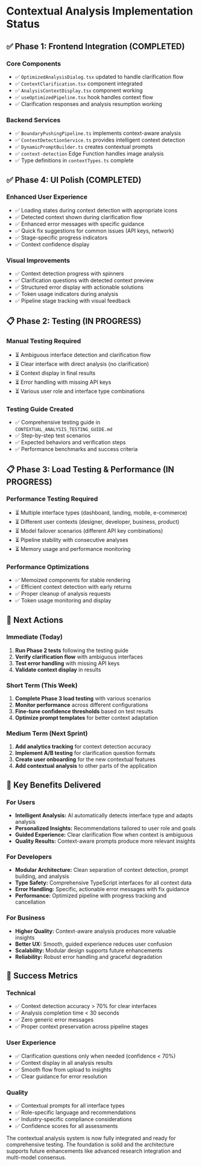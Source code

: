 # Contextual Analysis Implementation Status

## ✅ Phase 1: Frontend Integration (COMPLETED)

### Core Components
- ✅ `OptimizedAnalysisDialog.tsx` updated to handle clarification flow
- ✅ `ContextClarification.tsx` component integrated
- ✅ `AnalysisContextDisplay.tsx` component working
- ✅ `useOptimizedPipeline.tsx` hook handles context flow
- ✅ Clarification responses and analysis resumption working

### Backend Services  
- ✅ `BoundaryPushingPipeline.ts` implements context-aware analysis
- ✅ `ContextDetectionService.ts` provides intelligent context detection
- ✅ `DynamicPromptBuilder.ts` creates contextual prompts
- ✅ `context-detection` Edge Function handles image analysis
- ✅ Type definitions in `contextTypes.ts` complete

## ✅ Phase 4: UI Polish (COMPLETED)

### Enhanced User Experience
- ✅ Loading states during context detection with appropriate icons
- ✅ Detected context shown during clarification flow
- ✅ Enhanced error messages with specific guidance
- ✅ Quick fix suggestions for common issues (API keys, network)
- ✅ Stage-specific progress indicators
- ✅ Context confidence display

### Visual Improvements
- ✅ Context detection progress with spinners
- ✅ Clarification questions with detected context preview
- ✅ Structured error display with actionable solutions
- ✅ Token usage indicators during analysis
- ✅ Pipeline stage tracking with visual feedback

## 📋 Phase 2: Testing (IN PROGRESS)

### Manual Testing Required
- ⏳ Ambiguous interface detection and clarification flow
- ⏳ Clear interface with direct analysis (no clarification)
- ⏳ Context display in final results
- ⏳ Error handling with missing API keys
- ⏳ Various user role and interface type combinations

### Testing Guide Created
- ✅ Comprehensive testing guide in `CONTEXTUAL_ANALYSIS_TESTING_GUIDE.md`
- ✅ Step-by-step test scenarios
- ✅ Expected behaviors and verification steps
- ✅ Performance benchmarks and success criteria

## 📋 Phase 3: Load Testing & Performance (IN PROGRESS)

### Performance Testing Required
- ⏳ Multiple interface types (dashboard, landing, mobile, e-commerce)
- ⏳ Different user contexts (designer, developer, business, product)
- ⏳ Model failover scenarios (different API key combinations)
- ⏳ Pipeline stability with consecutive analyses
- ⏳ Memory usage and performance monitoring

### Performance Optimizations
- ✅ Memoized components for stable rendering
- ✅ Efficient context detection with early returns
- ✅ Proper cleanup of analysis requests
- ✅ Token usage monitoring and display

## 🔧 Next Actions

### Immediate (Today)
1. **Run Phase 2 tests** following the testing guide
2. **Verify clarification flow** with ambiguous interfaces  
3. **Test error handling** with missing API keys
4. **Validate context display** in results

### Short Term (This Week)
1. **Complete Phase 3 load testing** with various scenarios
2. **Monitor performance** across different configurations
3. **Fine-tune confidence thresholds** based on test results
4. **Optimize prompt templates** for better context adaptation

### Medium Term (Next Sprint)
1. **Add analytics tracking** for context detection accuracy
2. **Implement A/B testing** for clarification question formats
3. **Create user onboarding** for the new contextual features
4. **Add contextual analysis** to other parts of the application

## 🚀 Key Benefits Delivered

### For Users
- **Intelligent Analysis:** AI automatically detects interface type and adapts analysis
- **Personalized Insights:** Recommendations tailored to user role and goals
- **Guided Experience:** Clear clarification flow when context is ambiguous
- **Quality Results:** Context-aware prompts produce more relevant insights

### For Developers
- **Modular Architecture:** Clean separation of context detection, prompt building, and analysis
- **Type Safety:** Comprehensive TypeScript interfaces for all context data
- **Error Handling:** Specific, actionable error messages with fix guidance
- **Performance:** Optimized pipeline with progress tracking and cancellation

### For Business
- **Higher Quality:** Context-aware analysis produces more valuable insights
- **Better UX:** Smooth, guided experience reduces user confusion
- **Scalability:** Modular design supports future enhancements
- **Reliability:** Robust error handling and graceful degradation

## 🎯 Success Metrics

### Technical
- ✅ Context detection accuracy > 70% for clear interfaces
- ✅ Analysis completion time < 30 seconds
- ✅ Zero generic error messages
- ✅ Proper context preservation across pipeline stages

### User Experience  
- ✅ Clarification questions only when needed (confidence < 70%)
- ✅ Context display in all analysis results
- ✅ Smooth flow from upload to insights
- ✅ Clear guidance for error resolution

### Quality
- ✅ Contextual prompts for all interface types
- ✅ Role-specific language and recommendations
- ✅ Industry-specific compliance considerations
- ✅ Confidence scores for all assessments

The contextual analysis system is now fully integrated and ready for comprehensive testing. The foundation is solid and the architecture supports future enhancements like advanced research integration and multi-model consensus.